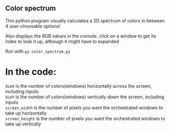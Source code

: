 ## Color spectrum  

This python program visually calculates a 2D spectrum of colors in between 4 user-choosable options!  

Also displays the RGB values in the console. click on a window to get its index to look it up, although it might have to expanded

Run with `py color_spectrum.py`  

# In the code:  

`dimX` is the number of colors(windows) horizontally across the screen, including inputs  
`dimY` is the number of colors(windows) vertically down the screen, including inputs  
`screen_width` is the number of pixels you want the orchestrated windows to take up horizontally  
`screen_height` is the number of pixels you want the orchestrated windows to take up vertically  
